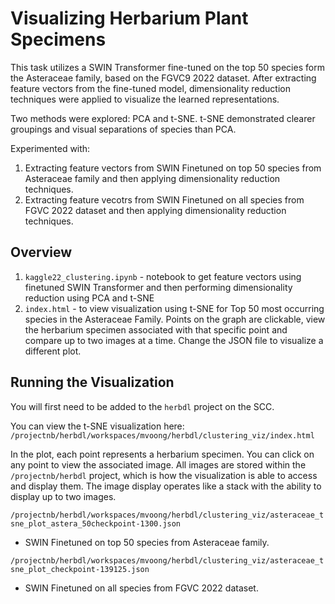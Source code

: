 # Visualizing Herbarium Plant Specimens 
This task utilizes a SWIN Transformer fine-tuned on the top 50 species form the Asteraceae family, based on the FGVC9 2022 dataset. After extracting feature vectors from the fine-tuned model, dimensionality reduction techniques were applied to visualize the learned representations.

Two methods were explored: PCA and t-SNE. t-SNE demonstrated clearer groupings and visual separations of species than PCA. 

Experimented with:
1. Extracting feature vectors from SWIN Finetuned on top 50 species from Asteraceae family and then applying dimensionality reduction techniques.
2. Extracting feature vecotrs from SWIN Finetuned on all species from FGVC 2022 dataset and then applying dimensionality reduction techniques.


## Overview
1. `kaggle22_clustering.ipynb` - notebook to get feature vectors using finetuned SWIN Transformer and then performing dimensionality reduction using PCA and t-SNE 
2. `index.html` - to view visualization using t-SNE for Top 50 most occurring species in the Asteraceae Family. Points on the graph are clickable, view the herbarium specimen associated with that specific point and compare up to two images at a time. Change the JSON file to visualize a different plot. 

## Running the Visualization 
You will first need to be added to the `herbdl` project on the SCC. 

You can view the t-SNE visualization here:
`/projectnb/herbdl/workspaces/mvoong/herbdl/clustering_viz/index.html`

In the plot, each point represents a herbarium specimen. You can click on any point to view the associated image. All images are stored within the `/projectnb/herbdl` project, which is how the visualization is able to access and display them. The image display operates like a stack with the ability to display up to two images. 

`/projectnb/herbdl/workspaces/mvoong/herbdl/clustering_viz/asteraceae_tsne_plot_astera_50checkpoint-1300.json`
- SWIN Finetuned on top 50 species from Asteraceae family. 

`/projectnb/herbdl/workspaces/mvoong/herbdl/clustering_viz/asteraceae_tsne_plot_checkpoint-139125.json`
- SWIN Finetuned on all species from FGVC 2022 dataset. 